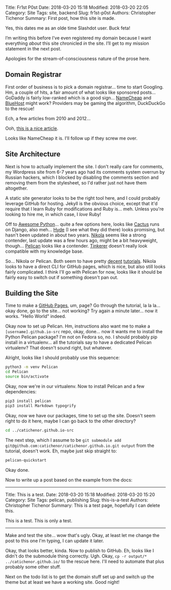 Title: Fr1st P0st
Date: 2018-03-20 15:18
Modified: 2018-03-20 22:05
Category: Site
Tags: site, backend
Slug: fr1st-p0st
Authors: Christopher Tichenor
Summary: First post, how this site is made.

Yes, this dates me as an olde time Slashdot user. Buck feta!

I’m writing this before I’ve even registered my domain because I want everything _about_ this site chronicled _in_ the site. I’ll get to my mission statement in the next post.

Apologies for the stream-of-consciousness nature of the prose here.

## Domain Registrar

First order of business is to pick a domain registrar... time to start Googling. Hm, a couple of hits, a fair amount of what looks like sponsored posts... GoDaddy is fairly low-ranked which is a good sign... [NameCheap](https://makeawebsitehub.com/go/namecheap) and [BlueHost](https://makeawebsitehub.com/go/bluehost) might work? Providers may be gaming the algorithm, DuckDuckGo to the rescue! 

Ech, a few articles from 2010 and 2012... 

Ooh, [this is a nice article](https://makeawebsitehub.com/reviews/domain-registrars/).

Looks like NameCheap it is. I'll follow up if they screw me over.

## Site Architecture

Next is how to actually implement the site. I don't really care for comments, my Wordpress site from 6-7 years ago had its comments system overrun by Russian hackers, which I blocked by disabling the comments section and removing them from the stylesheet, so I'd rather just not have them altogether. 

A static site generator looks to be the right tool here, and I could probably leverage GitHub for hosting. Jekyll is the obvious choice, except that it'd require that I learn Ruby for modifications and Ruby is... meh. Unless you're looking to hire me, in which case, I *love* Ruby!

Off to [Awesome Python](https://github.com/vinta/awesome-python#static-site-generator)... quite a few options here, looks like [Cactus](https://github.com/eudicots/Cactus) runs on Django, also meh... [Hyde](https://github.com/hyde/hyde) (I see what they did there) looks promising, but hasn't been updated in about two years. [Nikola](https://github.com/getnikola/nikola) seems like a strong contender, last update was a few hours ago, might be a bit heavyweight, though... [Pelican](https://github.com/getpelican/pelican) looks like a contender. [Tinkerer](https://github.com/vladris/tinkerer/) doesn't really look compatible with my knowledge base.

So... Nikola or Pelican. Both seem to have pretty [decent](https://fedoramagazine.org/make-github-pages-blog-with-pelican/) [tutorials](http://journalpanic.com/pyhi/posts/make-your-own-blog-with-github-pages-and-nikola/). Nikola looks to have a direct CLI for GitHub pages, which is nice, but also still looks fairly complicated. I think I'll go with Pelican for now, looks like it should be fairly easy to switch out if something doesn't pan out.

## Building the Site

Time to make a [GitHub Pages](https://pages.github.com), um, page? Go through the tutorial, la la la... okay done, go to the site... not working? Try again a minute later... now it works. "Hello World" indeed.

Okay now to set up Pelican. Hm, instructions also want me to make a `[username].github.io-src` repo, okay, done... now it wants me to install the Python Pelican package? I'm not on Fedora so, no. I should probably pip install in a virtualenv... all the tutorials say to have a dedicated Pelican virtualenv? That doesn't sound right, but whatever. 

Alright, looks like I should probably use this sequence:

```bash
python3 -m venv Pelican
cd Pelican
source bin/activate
```

Okay, now we're in our virtualenv. Now to install Pelican and a few dependencies:

```bash
pip3 install pelican
pip3 install Markdown typogrify
```

Okay, now we have our packages, time to set up the site. Doesn't seem right to do it here, maybe I can go back to the other directory?

```bash
cd ../catichenor.github.io-src
```

The next step, which I assume to be `git submodule add git@github.com:catichenor/catichenor.github.io.git output` from the tutorial, doesn't work. Eh, maybe just skip straight to:

```bash
pelican-quickstart
```

Okay done.

Now to write up a post based on the example from the docs:

---

Title: This is a test.
Date: 2018-03-20 15:18
Modified: 2018-03-20 15:20
Category: Site
Tags: pelican, publishing
Slug: this-is-a-test
Authors: Christopher Tichenor
Summary: This is a test page, hopefully I can delete this.

This is a test. This is only a test.

---

Make and test the site... wow that's ugly. Okay, at least let me change the post to this one I'm typing, I can update it later.

Okay, that looks better, kinda. Now to publish to GitHub. Eh, looks like I didn't do the submodule thing correctly. Ugh. Okay, `cp -r output/* ../catichenor.github.io/` to the rescue here. I'll need to automate that plus probably some other stuff.

Next on the todo list is to get the domain stuff set up and switch up the theme but at least we have a working site. Good night!